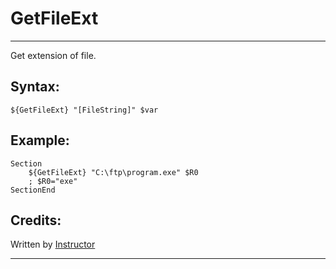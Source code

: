 # GetFileExt

---

Get extension of file.

## Syntax:

	${GetFileExt} "[FileString]" $var

## Example:

	Section
		${GetFileExt} "C:\ftp\program.exe" $R0
		; $R0="exe"
	SectionEnd

## Credits:

Written by [Instructor][1]

---

[1]: http://nsis.sourceforge.net/User:Instructor